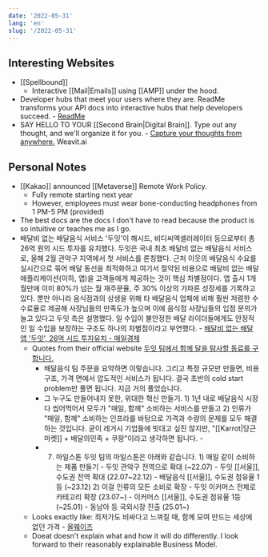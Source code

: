 ```yaml
---
date: '2022-05-31'
lang: 'en'
slug: '/2022-05-31'
---
```


## Interesting Websites

- [[Spellbound]]
  - Interactive [[Mail|Emails]] using [[AMP]] under the hood.
- Developer hubs that meet your users where they are. ReadMe transforms your API docs into interactive hubs that help developers succeed. - [ReadMe](https://readme.com/)
- SAY HELLO TO YOUR [[Second Brain|Digital Brain]]. Type out any thought, and we'll organize it for you. - [Capture your thoughts from anywhere.](https://www.weavit.ai/) Weavit.ai

## Personal Notes

- [[Kakao]] announced [[Metaverse]] Remote Work Policy.
  - Fully remote starting next year
  - However, employees must wear bone-conducting headphones from 1 PM-5 PM (provided)
- The best docs are the docs I don't have to read because the product is so intuitive or teaches me as I go.
- 배달비 없는 배달음식 서비스 '두잇'이 해시드, 비디씨엑셀러레이터 등으로부터 총 26억 원의 시드 투자를 유치했다. 두잇은 국내 최초 배달비 없는 배달음식 서비스로, 올해 2월 관악구 지역에서 첫 서비스를 론칭했다. 근처 이웃의 배달음식 수요를 실시간으로 묶어 배달 동선을 최적화하고 여기서 절약된 비용으로 배달비 없는 배달 애플리케이션\(이하, 앱\)을 고객들에게 제공하는 것이 핵심 차별점이다. 앱 출시 1개월만에 이미 80%가 넘는 월 재주문율, 주 30% 이상의 가파른 성장세를 기록하고 있다. 뿐만 아니라 음식점과의 상생을 위해 타 배달음식 업체에 비해 훨씬 저렴한 수수료율로 제공해 사장님들의 만족도가 높으며 이에 음식점 사장님들의 입점 문의가 늘고 있다고 두잇 측은 설명했다. 일 수입이 불안정한 배달 라이더들에게도 안정적인 일 수입을 보장하는 구조도 하나의 차별점이라고 부연했다. - [배달비 없는 배달 앱 '두잇', 26억 시드 투자유치 - 매일경제](https://www.mk.co.kr/news/business/view/2022-05-457390/)
  - Quotes from their official website [두잇 팀에서 함께 달을 탐사할 동료를 구합니다.](https://eopla.net/posts/4455)
    - 배달음식 팀 주문을 요약하면 이렇습니다. 그리고 특정 규모만 만들면, 비용구조, 가격 면에서 압도적인 서비스가 됩니다. 결국 초반의 cold start problem만 풀면 됩니다. 지금 거의 풀었습니다.
    - 그 누구도 만들어내지 못한, 위대한 혁신 만들기. 1\) 1년 내로 배달음식 시장 다 씹어먹어서 모두가 "매일, 함께" 소비하는 서비스를 만들고 2\) 인류가 "매일, 함께" 소비하는 인프라를 바탕으로 가격과 수량의 문제를 모두 해결하는 것입니다. 굳이 레거시 기업들에 빗대고 싶진 않지만, "[[Karrot|당근마켓]] + 배달의민족 + 쿠팡"이라고 생각하면 됩니다. -
    - 7. 마일스톤 두잇 팀의 마일스톤은 아래와 같습니다. 1\) 매일 같이 소비하는 제품 만들기 - 두잇 관악구 전역으로 확대 \(~22.07\) - 두잇 [[서울]], 수도권 전역 확대 \(22.07~22.12\) - 배달음식 [[서울]], 수도권 점유율 1등 \(~23.12\) 2\) 이걸 인류의 모든 소비로 확장 - 두잇 이커머스 전체로 카테고리 확장 \(23.07~\) - 이커머스 [[서울]], 수도권 점유율 1등 \(~25.01\) - 동남아 등 국외시장 진출 \(25.01~\)
  - Looks exactly like: 최저가도 비싸다고 느껴질 때, 함께 모여 만드는 세상에 없던 가격 - [올웨이즈](https://alwayz.co/)
  - Doeat doesn't explain what and how it will do differently. I look forward to their reasonably explainable Business Model.

